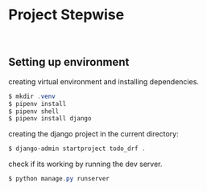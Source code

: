 # Project Stepwise

<br>

## Setting up environment

creating virtual environment and installing dependencies.

```powershell
$ mkdir .venv
$ pipenv install
$ pipenv shell
$ pipenv install django
```

creating the django project in the current directory:

```powershell
$ django-admin startproject todo_drf .
```

check if its working by running the dev server.

```powershell
$ python manage.py runserver
```
